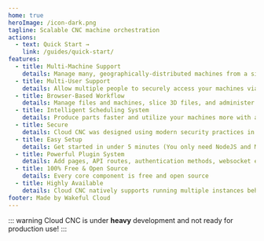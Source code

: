 ```yaml
---
home: true
heroImage: /icon-dark.png
tagline: Scalable CNC machine orchestration
actions:
  - text: Quick Start →
    link: /guides/quick-start/
features:
  - title: Multi-Machine Support
    details: Manage many, geographically-distributed machines from a single place
  - title: Multi-User Support
    details: Allow multiple people to securely access your machines via a flexible role-based access control (RBAC) system
  - title: Browser-Based Workflow
    details: Manage files and machines, slice 3D files, and administer other users all from your browser
  - title: Intelligent Scheduling System
    details: Produce parts faster and utilize your machines more with an intelligent scheduling system
  - title: Secure
    details: Cloud CNC was designed using modern security practices in mind
  - title: Easy Setup
    details: Get started in under 5 minutes (You only need NodeJS and MongoDB)
  - title: Powerful Plugin System
    details: Add pages, API routes, authentication methods, websocket events, and more with the plugin system
  - title: 100% Free & Open Source
    details: Every core component is free and open source
  - title: Highly Available
    details: Cloud CNC natively supports running multiple instances behind a load-balancer - ideal for running in the cloud
footer: Made by Wakeful Cloud
---
```


::: warning
Cloud CNC is under **heavy** development and not ready for production use!
:::